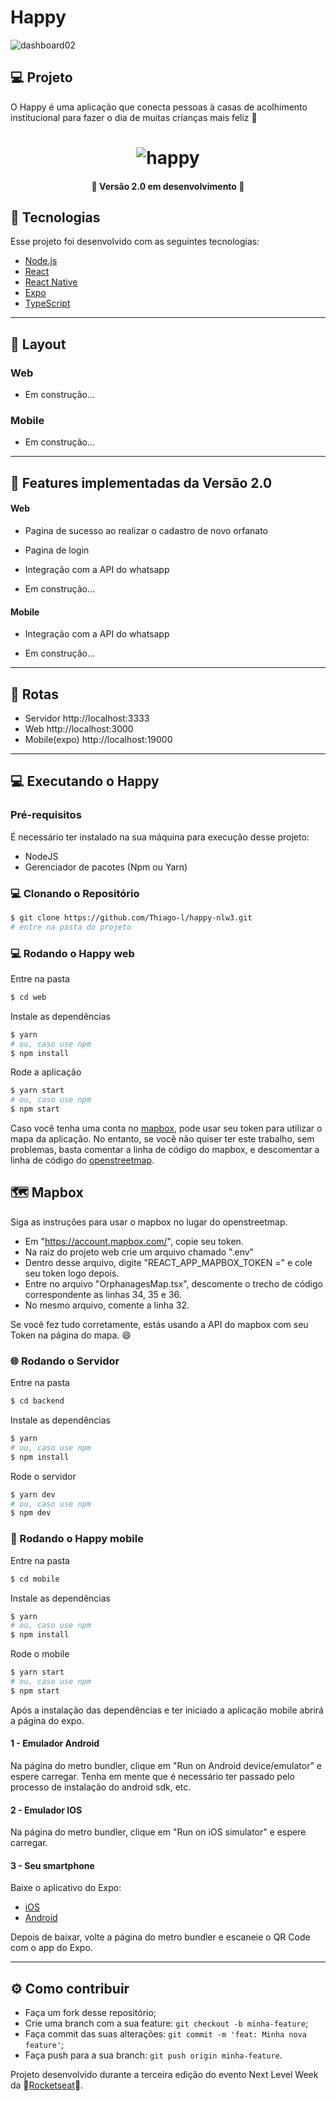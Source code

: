 # Happy

![dashboard02](https://user-images.githubusercontent.com/68729858/96604892-fdc2df80-12cb-11eb-87d9-4452cf683017.png)


## 💻 Projeto

O Happy é uma aplicação que conecta pessoas à casas de acolhimento institucional para fazer o dia de muitas crianças mais feliz 💜

<h1 align="center" >
  <img alt="happy" title="happy" src="./assets/banner.png" />
</h1>

<h4 align="center"> 
	🚧 Versão 2.0 em desenvolvimento 🚧
</h4>

<h2 id="tecnologias"> 🚀 Tecnologias </h2>

Esse projeto foi desenvolvido com as seguintes tecnologias:

- [Node.js](https://nodejs.org/en/)
- [React](https://reactjs.org)
- [React Native](https://facebook.github.io/react-native/)
- [Expo](https://expo.io/)
- [TypeScript](https://www.typescriptlang.org/)

---

## 🎨 Layout


### Web

- Em construção...

### Mobile

- Em construção...

---

<h2 id="features-implementadas"> 🚧 Features implementadas da Versão 2.0 </h2>

#### Web

- Pagina de sucesso ao realizar o cadastro de novo orfanato
- Pagina de login
- Integração com a API do whatsapp

- Em construção...

#### Mobile

- Integração com a API do whatsapp

- Em construção...

---

## 🍃 Rotas

- Servidor http://localhost:3333
- Web http://localhost:3000
- Mobile(expo) http://localhost:19000

---

## 💻 Executando o Happy

### Pré-requisitos

É necessário ter instalado na sua máquina para execução desse projeto:
- NodeJS
- Gerenciador de pacotes (Npm ou Yarn)

### 💻 Clonando o Repositório

```bash
$ git clone https://github.com/Thiago-l/happy-nlw3.git
# entre na pasta do projeto
```
### 💻 Rodando o Happy web

Entre na pasta

```bash
$ cd web
```
Instale as dependências

```bash
$ yarn
# ou, caso use npm
$ npm install
```

Rode a aplicação

```bash
$ yarn start
# ou, caso use npm
$ npm start
```

Caso você tenha uma conta no [mapbox](https://www.mapbox.com/), pode usar seu token para utilizar o mapa da aplicação. No entanto, se você não quiser 
ter este trabalho, sem problemas, basta comentar a linha de código do mapbox, e descomentar a linha de código do [openstreetmap](https://www.openstreetmap.org/).

## 🗺 Mapbox

Siga as instruções para usar o mapbox no lugar do openstreetmap.

- Em "https://account.mapbox.com/", copie seu token.
- Na raiz do projeto web crie um arquivo chamado ".env"
- Dentro desse arquivo, digite "REACT_APP_MAPBOX_TOKEN =" e cole seu token logo depois.
- Entre no arquivo "OrphanagesMap.tsx", descomente o trecho de código correspondente as linhas 34, 35 e 36.
- No mesmo arquivo, comente a linha 32.

Se você fez tudo corretamente, estás usando a API do mapbox com seu Token na página do mapa. 😄


### 🌐 Rodando o Servidor

Entre na pasta

```bash
$ cd backend
```
Instale as dependências

```bash
$ yarn
# ou, caso use npm
$ npm install
```

Rode o servidor

```bash
$ yarn dev
# ou, caso use npm
$ npm dev
```

### 📱 Rodando o Happy mobile 

Entre na pasta

```bash
$ cd mobile
```
Instale as dependências

```bash
$ yarn
# ou, caso use npm
$ npm install
```

Rode o mobile

```bash
$ yarn start
# ou, caso use npm
$ npm start
```

Após a instalação das dependências e ter iniciado a aplicação mobile abrirá a página do expo.

#### 1 - Emulador Android
 Na página do metro bundler, clique em "Run on Android device/emulator" e espere carregar. Tenha em mente que é necessário ter passado pelo processo de instalação
 do android sdk, etc.

#### 2 - Emulador IOS
 Na página do metro bundler, clique em "Run on iOS simulator" e espere carregar.

#### 3 - Seu smartphone
 Baixe o aplicativo do Expo:
  - [iOS](https://itunes.apple.com/app/apple-store/id982107779)
  - [Android](https://play.google.com/store/apps/details?id=host.exp.exponent&referrer=www)

 Depois de baixar, volte a página do metro bundler e escaneie o QR Code com o app do Expo.

---

<h2 id="como-contribuir"> ⚙️ Como contribuir </h2>

- Faça um fork desse repositório;
- Crie uma branch com a sua feature: `git checkout -b minha-feature`;
- Faça commit das suas alterações: `git commit -m 'feat: Minha nova feature'`;
- Faça push para a sua branch: `git push origin minha-feature`.

Projeto desenvolvido durante a terceira edição do evento Next Level Week da 🚀[Rocketseat](https://rocketseat.com.br/)🚀.